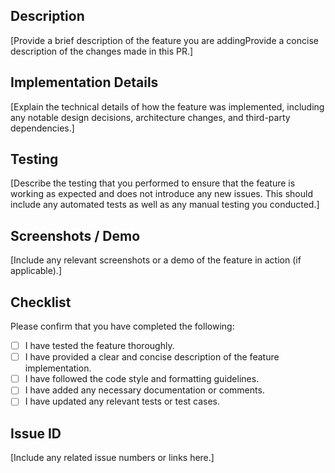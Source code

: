 ## Description

[Provide a brief description of the feature you are addingProvide a concise description of the changes made in this PR.]

## Implementation Details

[Explain the technical details of how the feature was implemented, including any notable design decisions, architecture changes, and third-party dependencies.]

## Testing

[Describe the testing that you performed to ensure that the feature is working as expected and does not introduce any new issues. This should include any automated tests as well as any manual testing you conducted.]

## Screenshots / Demo

[Include any relevant screenshots or a demo of the feature in action (if applicable).]

## Checklist

Please confirm that you have completed the following:

<!-- Add a small letter x to the square brackets to tick the checkbox -->

- [ ] I have tested the feature thoroughly.
- [ ] I have provided a clear and concise description of the feature implementation.
- [ ] I have followed the code style and formatting guidelines.
- [ ] I have added any necessary documentation or comments.
- [ ] I have updated any relevant tests or test cases.

## Issue ID

[Include any related issue numbers or links here.]

